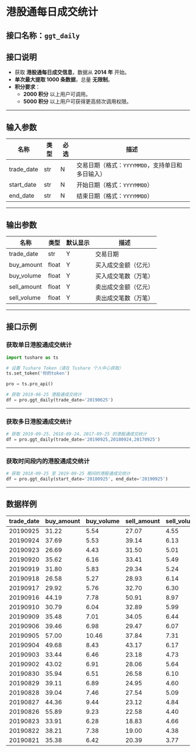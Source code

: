 # 港股通每日成交统计

## 接口名称：`ggt_daily`

## 接口说明
- 获取 **港股通每日成交信息**，数据从 **2014 年** 开始。
- **单次最大提取 1000 条数据**，总量 **无限制**。
- **积分要求**：
  - **2000 积分** 以上用户可调用。
  - **5000 积分** 以上用户可获得更高频次调用权限。

---

## **输入参数**

| 名称        | 类型  | 必选 | 描述 |
|------------|------|------|------------------------------|
| trade_date | str  | N    | 交易日期（格式：`YYYYMMDD`，支持单日和多日输入） |
| start_date | str  | N    | 开始日期（格式：`YYYYMMDD`） |
| end_date   | str  | N    | 结束日期（格式：`YYYYMMDD`） |

---

## **输出参数**

| 名称         | 类型  | 默认显示 | 描述 |
|-------------|------|---------|------------------------------|
| trade_date  | str  | Y       | 交易日期 |
| buy_amount  | float | Y       | 买入成交金额（亿元） |
| buy_volume  | float | Y       | 买入成交笔数（万笔） |
| sell_amount | float | Y       | 卖出成交金额（亿元） |
| sell_volume | float | Y       | 卖出成交笔数（万笔） |

---

## **接口示例**

### **获取单日港股通成交统计**
```python
import tushare as ts

# 设置 Tushare Token（请在 Tushare 个人中心获取）
ts.set_token('你的token')

pro = ts.pro_api()

# 获取 2019-06-25 港股通成交统计
df = pro.ggt_daily(trade_date='20190625')
```

---

### **获取多日港股通成交统计**
```python
# 获取 2019-09-25、2018-09-24、2017-09-25 的港股通成交统计
df = pro.ggt_daily(trade_date='20190925,20180924,20170925')
```

---

### **获取时间段内的港股通成交统计**
```python
# 获取 2018-09-25 至 2019-09-25 期间的港股通成交统计
df = pro.ggt_daily(start_date='20180925', end_date='20190925')
```

---

## **数据样例**

| trade_date | buy_amount | buy_volume | sell_amount | sell_volume |
|------------|-----------|-----------|------------|------------|
| 20190925   | 31.22     | 5.54      | 27.07      | 4.55       |
| 20190924   | 37.69     | 5.53      | 39.14      | 6.13       |
| 20190923   | 26.69     | 4.43      | 31.50      | 5.01       |
| 20190920   | 35.62     | 6.16      | 33.41      | 5.49       |
| 20190919   | 31.80     | 5.83      | 29.34      | 5.24       |
| 20190918   | 26.58     | 5.27      | 28.93      | 6.14       |
| 20190917   | 29.92     | 5.76      | 32.70      | 6.30       |
| 20190916   | 44.19     | 7.78      | 50.91      | 8.97       |
| 20190910   | 30.79     | 6.04      | 32.89      | 5.99       |
| 20190909   | 35.48     | 7.01      | 34.05      | 6.44       |
| 20190906   | 39.46     | 6.98      | 29.47      | 6.07       |
| 20190905   | 57.00     | 10.46     | 37.84      | 7.31       |
| 20190904   | 49.68     | 8.43      | 43.17      | 6.17       |
| 20190903   | 33.44     | 6.46      | 23.18      | 4.73       |
| 20190902   | 43.02     | 6.91      | 28.06      | 5.64       |
| 20190830   | 35.94     | 6.51      | 26.58      | 6.10       |
| 20190829   | 39.11     | 6.89      | 24.95      | 4.60       |
| 20190828   | 39.04     | 7.46      | 27.54      | 5.09       |
| 20190827   | 44.36     | 9.44      | 23.12      | 4.84       |
| 20190826   | 55.89     | 9.23      | 22.58      | 4.40       |
| 20190823   | 33.91     | 6.28      | 18.83      | 4.66       |
| 20190822   | 38.21     | 7.38      | 19.00      | 4.38       |
| 20190821   | 35.38     | 6.42      | 20.39      | 3.77       |

